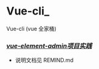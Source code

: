 # Vue-cli_
Vue-cli (vue 全家桶)

### [*vue-element-admin项目实践*](https://github.com/PanJiaChen/vue-element-admin/blob/master/src/store/modules/permission.js)

* 说明文档见 REMIND.md
